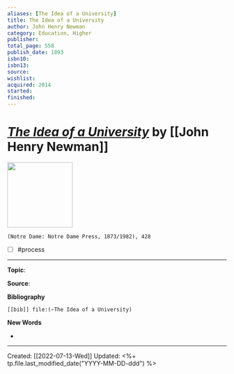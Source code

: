 ```yaml
---
aliases: [The Idea of a University]
title: The Idea of a University
author: John Henry Newman
category: Education, Higher
publisher: 
total_page: 558
publish_date: 1893
isbn10: 
isbn13: 
source: 
wishlist: 
acquired: 2014
started: 
finished: 
---
```

# [*The Idea of a University*](https://undpress.nd.edu/9780268011505/idea-of-a-university-the/) by [[John Henry Newman]]

<img src="https://notredamepress-us.imgix.net/covers/9780268011505.jpg?auto=format&w=600" width=150>

`(Notre Dame: Notre Dame Press, 1873/1982), 428`

- [ ] #process
--- 
**Topic**: 

**Source**: 

**Bibliography**

```query
[[bib]] file:(~The Idea of a University)
```
 

**New Words**

- 

---
Created: [[2022-07-13-Wed]]
Updated: <%+ tp.file.last_modified_date("YYYY-MM-DD-ddd") %>
